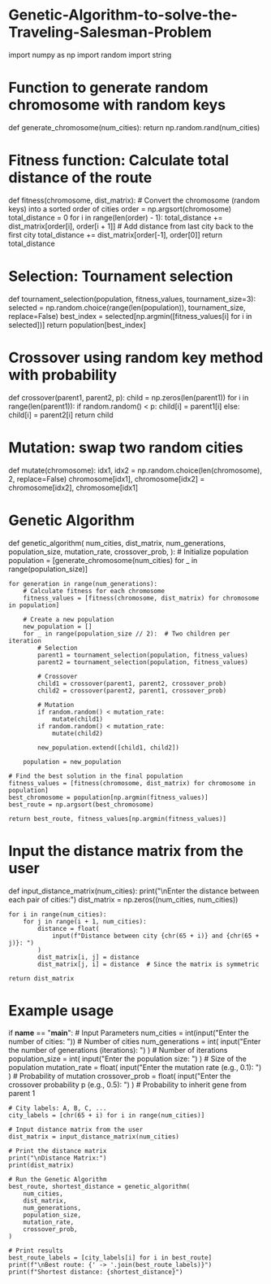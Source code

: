# Genetic-Algorithm-to-solve-the-Traveling-Salesman-Problem

import numpy as np
import random
import string


# Function to generate random chromosome with random keys
def generate_chromosome(num_cities):
    return np.random.rand(num_cities)


# Fitness function: Calculate total distance of the route
def fitness(chromosome, dist_matrix):
    # Convert the chromosome (random keys) into a sorted order of cities
    order = np.argsort(chromosome)
    total_distance = 0
    for i in range(len(order) - 1):
        total_distance += dist_matrix[order[i], order[i + 1]]
    # Add distance from last city back to the first city
    total_distance += dist_matrix[order[-1], order[0]]
    return total_distance


# Selection: Tournament selection
def tournament_selection(population, fitness_values, tournament_size=3):
    selected = np.random.choice(range(len(population)), tournament_size, replace=False)
    best_index = selected[np.argmin([fitness_values[i] for i in selected])]
    return population[best_index]


# Crossover using random key method with probability
def crossover(parent1, parent2, p):
    child = np.zeros(len(parent1))
    for i in range(len(parent1)):
        if random.random() < p:
            child[i] = parent1[i]
        else:
            child[i] = parent2[i]
    return child


# Mutation: swap two random cities
def mutate(chromosome):
    idx1, idx2 = np.random.choice(len(chromosome), 2, replace=False)
    chromosome[idx1], chromosome[idx2] = chromosome[idx2], chromosome[idx1]


# Genetic Algorithm
def genetic_algorithm(
    num_cities,
    dist_matrix,
    num_generations,
    population_size,
    mutation_rate,
    crossover_prob,
):
    # Initialize population
    population = [generate_chromosome(num_cities) for _ in range(population_size)]

    for generation in range(num_generations):
        # Calculate fitness for each chromosome
        fitness_values = [fitness(chromosome, dist_matrix) for chromosome in population]

        # Create a new population
        new_population = []
        for _ in range(population_size // 2):  # Two children per iteration
            # Selection
            parent1 = tournament_selection(population, fitness_values)
            parent2 = tournament_selection(population, fitness_values)

            # Crossover
            child1 = crossover(parent1, parent2, crossover_prob)
            child2 = crossover(parent2, parent1, crossover_prob)

            # Mutation
            if random.random() < mutation_rate:
                mutate(child1)
            if random.random() < mutation_rate:
                mutate(child2)

            new_population.extend([child1, child2])

        population = new_population

    # Find the best solution in the final population
    fitness_values = [fitness(chromosome, dist_matrix) for chromosome in population]
    best_chromosome = population[np.argmin(fitness_values)]
    best_route = np.argsort(best_chromosome)

    return best_route, fitness_values[np.argmin(fitness_values)]


# Input the distance matrix from the user
def input_distance_matrix(num_cities):
    print("\nEnter the distance between each pair of cities:")
    dist_matrix = np.zeros((num_cities, num_cities))

    for i in range(num_cities):
        for j in range(i + 1, num_cities):
            distance = float(
                input(f"Distance between city {chr(65 + i)} and {chr(65 + j)}: ")
            )
            dist_matrix[i, j] = distance
            dist_matrix[j, i] = distance  # Since the matrix is symmetric

    return dist_matrix


# Example usage
if __name__ == "__main__":
    # Input Parameters
    num_cities = int(input("Enter the number of cities: "))  # Number of cities
    num_generations = int(
        input("Enter the number of generations (iterations): ")
    )  # Number of iterations
    population_size = int(
        input("Enter the population size: ")
    )  # Size of the population
    mutation_rate = float(
        input("Enter the mutation rate (e.g., 0.1): ")
    )  # Probability of mutation
    crossover_prob = float(
        input("Enter the crossover probability p (e.g., 0.5): ")
    )  # Probability to inherit gene from parent 1

    # City labels: A, B, C, ...
    city_labels = [chr(65 + i) for i in range(num_cities)]

    # Input distance matrix from the user
    dist_matrix = input_distance_matrix(num_cities)

    # Print the distance matrix
    print("\nDistance Matrix:")
    print(dist_matrix)

    # Run the Genetic Algorithm
    best_route, shortest_distance = genetic_algorithm(
        num_cities,
        dist_matrix,
        num_generations,
        population_size,
        mutation_rate,
        crossover_prob,
    )

    # Print results
    best_route_labels = [city_labels[i] for i in best_route]
    print(f"\nBest route: {' -> '.join(best_route_labels)}")
    print(f"Shortest distance: {shortest_distance}")
